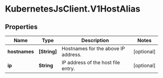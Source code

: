 # KubernetesJsClient.V1HostAlias

## Properties
Name | Type | Description | Notes
------------ | ------------- | ------------- | -------------
**hostnames** | **[String]** | Hostnames for the above IP address. | [optional] 
**ip** | **String** | IP address of the host file entry. | [optional] 


